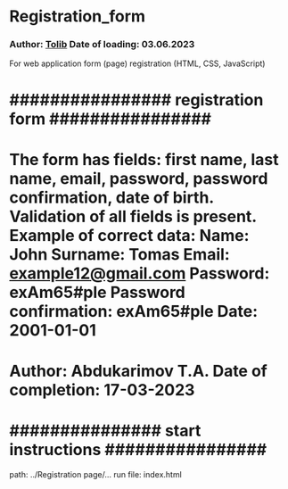 # Registration_form
### Author: [Tolib](https://github.com/Tolib-Angle) Date of loading: 03.06.2023
For web application form (page) registration (HTML, CSS, JavaScript)

################ registration form ################
===================================================
The form has fields: first name, last name, email, 
password, password confirmation, date of birth.
Validation of all fields is present. Example of 
correct data:
Name: John
Surname: Tomas
Email: example12@gmail.com
Password: exAm65#ple
Password confirmation: exAm65#ple
Date: 2001-01-01
===================================================
Author: Abdukarimov T.A.
Date of completion: 17-03-2023
===================================================
############### start instructions ################
===================================================
path: ../Registration page/...
run file: index.html
